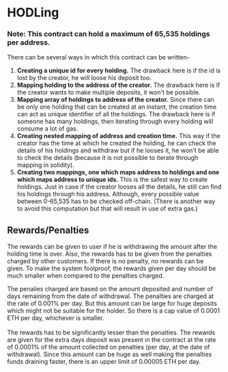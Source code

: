 # HODLing

### Note: This contract can hold a maximum of 65,535 holdings per address.

There can be several ways in which this contract can be written-
1. **Creating a unique id for every holding.** The drawback here is if the id is lost by the creator, he will loose his deposit too.
2. **Mapping holding to the address of the creator.** The drawback here is if the creator wants to make multiple deposits, it won't be possible.
3. **Mapping array of holdings to address of the creator.** Since there can be only one holding that can be created at an instant, the creation time can act as unique identifier of all the holdings. The drawback here is if someone has many holdings, then iterating through every holding will consume a lot of gas.
4. **Creating nested mapping of address and creation time.** This way if the creator has the time at which he created the holding, he can check the details of his holdings and withdraw but if he looses it, he won't be able to check the details (because it is not possible to iterate through mapping in solidity).
5. **Creating two mappings, one which maps address to holdings and one which maps address to unique ids.** This is the safest way to create holdings. Just in case if the creator looses all the details, he still can find his holdings through his address. Although, every possible value between 0-65,535 has to be checked off-chain. (There is another way to avoid this computation but that will result in use of extra gas.)

## Rewards/Penalties
The rewards can be given to user if he is withdrawing the amount after the holding time is over. Also, the rewards has to be given from the penalties charged by other customers. If there is no penalty, no rewards can be given. 
To make the system foolproof, the rewards given per day should be much smaller when compared to the penalties charged. 

The penalies charged are based on the amount deposited and number of days remaining from the date of withdrawal. The penalties are charged at the rate of 0.001% per day. But this amount can be large for huge deposits which might not be suitable for the holder. So there is a cap value of 0.0001 ETH per day, whichever is smaller.
<br><br>
The rewards has to be significantly lesser than the penalties. The rewards are given for the extra days deposit was present in the contract at the rate of 0.0001% of the amount collected on penalties (per day, at the date of withdrawal). Since this amount can be huge as well making the penalties funds draining faster, there is an upper limit of 0.00005 ETH per day.
